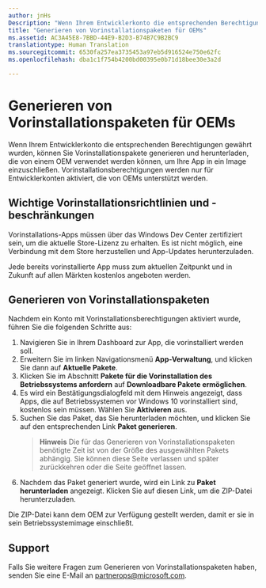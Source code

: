 ```yaml
---
author: jnHs
Description: "Wenn Ihrem Entwicklerkonto die entsprechenden Berechtigungen gewährt wurden, können Sie Vorinstallationspakete generieren und herunterladen, die von einem OEM verwendet werden können, um Ihre App in ein Image einzuschließen."
title: "Generieren von Vorinstallationspaketen für OEMs"
ms.assetid: AC3A45E8-7BBD-44E9-B2D3-B74B7C9B2BC9
translationtype: Human Translation
ms.sourcegitcommit: 6530fa257ea3735453a97eb5d916524e750e62fc
ms.openlocfilehash: dba1c1f754b4200bd00395e0b71d18bee30e3a2d

---
```


# Generieren von Vorinstallationspaketen für OEMs


Wenn Ihrem Entwicklerkonto die entsprechenden Berechtigungen gewährt wurden, können Sie Vorinstallationspakete generieren und herunterladen, die von einem OEM verwendet werden können, um Ihre App in ein Image einzuschließen. Vorinstallationsberechtigungen werden nur für Entwicklerkonten aktiviert, die von OEMs unterstützt werden.

## Wichtige Vorinstallationsrichtlinien und -beschränkungen


Vorinstallations-Apps müssen über das Windows Dev Center zertifiziert sein, um die aktuelle Store-Lizenz zu erhalten. Es ist nicht möglich, eine Verbindung mit dem Store herzustellen und App-Updates herunterzuladen.

Jede bereits vorinstallierte App muss zum aktuellen Zeitpunkt und in Zukunft auf allen Märkten kostenlos angeboten werden.

## Generieren von Vorinstallationspaketen


Nachdem ein Konto mit Vorinstallationsberechtigungen aktiviert wurde, führen Sie die folgenden Schritte aus:

1.  Navigieren Sie in Ihrem Dashboard zur App, die vorinstalliert werden soll.
2.  Erweitern Sie im linken Navigationsmenü **App-Verwaltung**, und klicken Sie dann auf **Aktuelle Pakete**.
3.  Klicken Sie im Abschnitt **Pakete für die Vorinstallation des Betriebssystems anfordern** auf **Downloadbare Pakete ermöglichen**.
4.  Es wird ein Bestätigungsdialogfeld mit dem Hinweis angezeigt, dass Apps, die auf Betriebssystemen vor Windows 10 vorinstalliert sind, kostenlos sein müssen. Wählen Sie **Aktivieren** aus.
5.  Suchen Sie das Paket, das Sie herunterladen möchten, und klicken Sie auf den entsprechenden Link **Paket generieren**.
    > **Hinweis**  Die für das Generieren von Vorinstallationspaketen benötigte Zeit ist von der Größe des ausgewählten Pakets abhängig. Sie können diese Seite verlassen und später zurückkehren oder die Seite geöffnet lassen.
6.  Nachdem das Paket generiert wurde, wird ein Link zu **Paket herunterladen** angezeigt. Klicken Sie auf diesen Link, um die ZIP-Datei herunterzuladen.

Die ZIP-Datei kann dem OEM zur Verfügung gestellt werden, damit er sie in sein Betriebssystemimage einschließt.

## Support


Falls Sie weitere Fragen zum Generieren von Vorinstallationspaketen haben, senden Sie eine E-Mail an <partnerops@microsoft.com>.

 

 







<!--HONumber=Jun16_HO4-->


